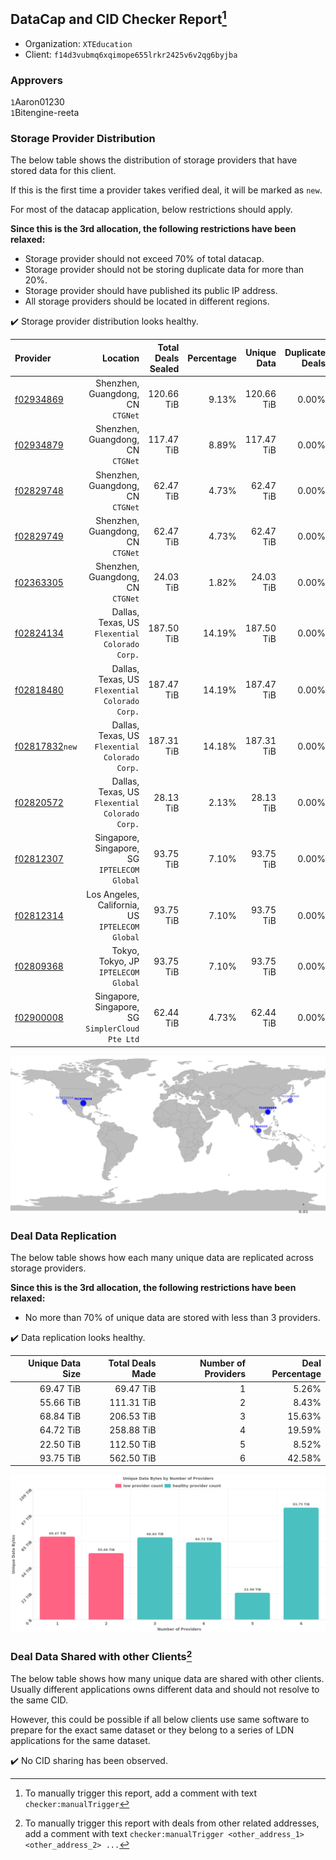 ## DataCap and CID Checker Report[^1]
 - Organization: `XTEducation`
 - Client: `f14d3vubmq6xqimope655lrkr2425v6v2qg6byjba`
### Approvers
`1`Aaron01230<br/>`1`Bitengine-reeta


### Storage Provider Distribution
The below table shows the distribution of storage providers that have stored data for this client.

If this is the first time a provider takes verified deal, it will be marked as `new`.

For most of the datacap application, below restrictions should apply.

**Since this is the 3rd allocation, the following restrictions have been relaxed:**
 - Storage provider should not exceed 70% of total datacap.
 - Storage provider should not be storing duplicate data for more than 20%.
 - Storage provider should have published its public IP address.
 - All storage providers should be located in different regions.

✔️ Storage provider distribution looks healthy.

| Provider                                                    |                                            Location | Total Deals Sealed | Percentage | Unique Data | Duplicate Deals |
| :---------------------------------------------------------- | --------------------------------------------------: | -----------------: | ---------: | ----------: | --------------: |
| [f02934869](https://filfox.info/en/address/f02934869)       |                Shenzhen, Guangdong, CN<br/>`CTGNet` |         120.66 TiB |      9.13% |  120.66 TiB |           0.00% |
| [f02934879](https://filfox.info/en/address/f02934879)       |                Shenzhen, Guangdong, CN<br/>`CTGNet` |         117.47 TiB |      8.89% |  117.47 TiB |           0.00% |
| [f02829748](https://filfox.info/en/address/f02829748)       |                Shenzhen, Guangdong, CN<br/>`CTGNet` |          62.47 TiB |      4.73% |   62.47 TiB |           0.00% |
| [f02829749](https://filfox.info/en/address/f02829749)       |                Shenzhen, Guangdong, CN<br/>`CTGNet` |          62.47 TiB |      4.73% |   62.47 TiB |           0.00% |
| [f02363305](https://filfox.info/en/address/f02363305)       |                Shenzhen, Guangdong, CN<br/>`CTGNet` |          24.03 TiB |      1.82% |   24.03 TiB |           0.00% |
| [f02824134](https://filfox.info/en/address/f02824134)       |   Dallas, Texas, US<br/>`Flexential Colorado Corp.` |         187.50 TiB |     14.19% |  187.50 TiB |           0.00% |
| [f02818480](https://filfox.info/en/address/f02818480)       |   Dallas, Texas, US<br/>`Flexential Colorado Corp.` |         187.47 TiB |     14.19% |  187.47 TiB |           0.00% |
| [f02817832](https://filfox.info/en/address/f02817832)`new`  |   Dallas, Texas, US<br/>`Flexential Colorado Corp.` |         187.31 TiB |     14.18% |  187.31 TiB |           0.00% |
| [f02820572](https://filfox.info/en/address/f02820572)       |   Dallas, Texas, US<br/>`Flexential Colorado Corp.` |          28.13 TiB |      2.13% |   28.13 TiB |           0.00% |
| [f02812307](https://filfox.info/en/address/f02812307)       |     Singapore, Singapore, SG<br/>`IPTELECOM Global` |          93.75 TiB |      7.10% |   93.75 TiB |           0.00% |
| [f02812314](https://filfox.info/en/address/f02812314)       |  Los Angeles, California, US<br/>`IPTELECOM Global` |          93.75 TiB |      7.10% |   93.75 TiB |           0.00% |
| [f02809368](https://filfox.info/en/address/f02809368)       |             Tokyo, Tokyo, JP<br/>`IPTELECOM Global` |          93.75 TiB |      7.10% |   93.75 TiB |           0.00% |
| [f02900008](https://filfox.info/en/address/f02900008)       | Singapore, Singapore, SG<br/>`SimplerCloud Pte Ltd` |          62.44 TiB |      4.73% |   62.44 TiB |           0.00% |

<img src="https://raw.githubusercontent.com/data-preservation-programs/filplus-checker-assets/main/filecoin-project/filecoin-plus-large-datasets/issues/2306/1706494150371.png"/>

### Deal Data Replication
The below table shows how each many unique data are replicated across storage providers.


**Since this is the 3rd allocation, the following restrictions have been relaxed:**
- No more than 70% of unique data are stored with less than 3 providers.

✔️ Data replication looks healthy.

| Unique Data Size | Total Deals Made | Number of Providers | Deal Percentage |
| ---------------: | ---------------: | ------------------: | --------------: |
|        69.47 TiB |        69.47 TiB |                   1 |           5.26% |
|        55.66 TiB |       111.31 TiB |                   2 |           8.43% |
|        68.84 TiB |       206.53 TiB |                   3 |          15.63% |
|        64.72 TiB |       258.88 TiB |                   4 |          19.59% |
|        22.50 TiB |       112.50 TiB |                   5 |           8.52% |
|        93.75 TiB |       562.50 TiB |                   6 |          42.58% |

<img src="https://raw.githubusercontent.com/data-preservation-programs/filplus-checker-assets/main/filecoin-project/filecoin-plus-large-datasets/issues/2306/1706494151362.png"/>

### Deal Data Shared with other Clients[^3]
The below table shows how many unique data are shared with other clients.
Usually different applications owns different data and should not resolve to the same CID.

However, this could be possible if all below clients use same software to prepare for the exact same dataset or they belong to a series of LDN applications for the same dataset.

✔️ No CID sharing has been observed.

[^1]: To manually trigger this report, add a comment with text `checker:manualTrigger`

[^2]: Deals from those addresses are combined into this report as they are specified with `checker:manualTrigger`

[^3]: To manually trigger this report with deals from other related addresses, add a comment with text `checker:manualTrigger <other_address_1> <other_address_2> ...`
